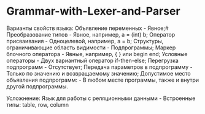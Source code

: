 # Grammar-with-Lexer-and-Parser
Варианты свойств языка:
Объявление переменных - Явное;#
Преобразование типов - Явное, например, a = (int) b;
Оператор присваивания - Одноцелевой, например, a = b;
Структуры, ограничивающие область видимости - Подпрограммы;
Маркер блочного оператора - Явные, например, { } или begin end;
Условные операторы - Двух вариантный оператор if-then-else;
Перегрузка подпрограмм - Отсутствует;
Передача параметров в подпрограмму - Только по значению и возвращаемому значению;
Допустимое место объявления подпрограмм: - В любом месте программы, также и внутри другой подпрограммы.

Усложнение:
Язык для работы с реляционными данными - Встроенные типы: table, row, column

